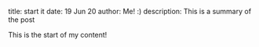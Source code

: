 title: start it
date: 19 Jun 20
author: Me! :)
description: This is a summary of the post


This is the start of my content!